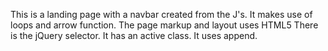 This is a landing page with a navbar created from the J's.
It makes use of loops and arrow function.
The page markup and layout uses HTML5
There is the jQuery selector.
It has an active class.
It uses append.
